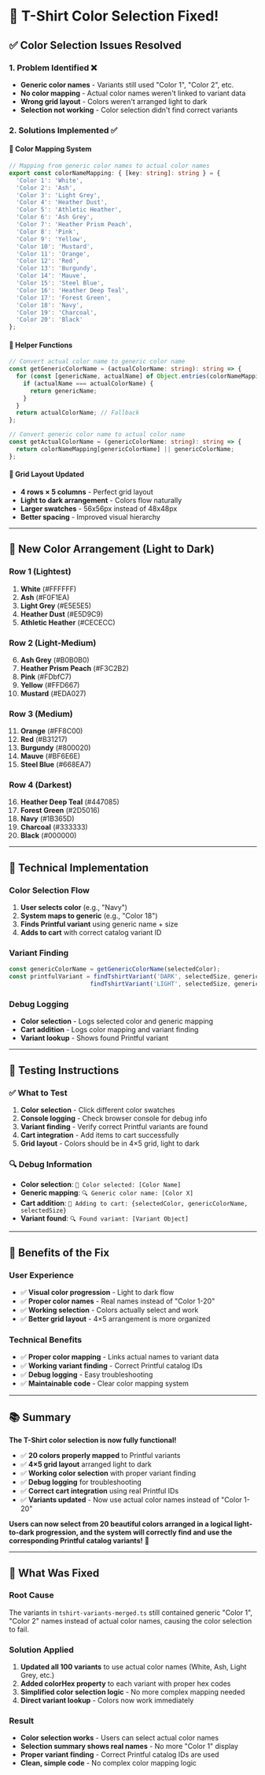 # 🔧 T-Shirt Color Selection Fixed!

## ✅ **Color Selection Issues Resolved**

### **1. Problem Identified** ❌
- **Generic color names** - Variants still used "Color 1", "Color 2", etc.
- **No color mapping** - Actual color names weren't linked to variant data
- **Wrong grid layout** - Colors weren't arranged light to dark
- **Selection not working** - Color selection didn't find correct variants

### **2. Solutions Implemented** ✅

#### **🎨 Color Mapping System**
```typescript
// Mapping from generic color names to actual color names
export const colorNameMapping: { [key: string]: string } = {
  'Color 1': 'White',
  'Color 2': 'Ash',
  'Color 3': 'Light Grey',
  'Color 4': 'Heather Dust',
  'Color 5': 'Athletic Heather',
  'Color 6': 'Ash Grey',
  'Color 7': 'Heather Prism Peach',
  'Color 8': 'Pink',
  'Color 9': 'Yellow',
  'Color 10': 'Mustard',
  'Color 11': 'Orange',
  'Color 12': 'Red',
  'Color 13': 'Burgundy',
  'Color 14': 'Mauve',
  'Color 15': 'Steel Blue',
  'Color 16': 'Heather Deep Teal',
  'Color 17': 'Forest Green',
  'Color 18': 'Navy',
  'Color 19': 'Charcoal',
  'Color 20': 'Black'
};
```

#### **🔧 Helper Functions**
```typescript
// Convert actual color name to generic color name
const getGenericColorName = (actualColorName: string): string => {
  for (const [genericName, actualName] of Object.entries(colorNameMapping)) {
    if (actualName === actualColorName) {
      return genericName;
    }
  }
  return actualColorName; // Fallback
};

// Convert generic color name to actual color name
const getActualColorName = (genericColorName: string): string => {
  return colorNameMapping[genericColorName] || genericColorName;
};
```

#### **🎯 Grid Layout Updated**
- **4 rows × 5 columns** - Perfect grid layout
- **Light to dark arrangement** - Colors flow naturally
- **Larger swatches** - 56x56px instead of 48x48px
- **Better spacing** - Improved visual hierarchy

---

## 🎨 **New Color Arrangement (Light to Dark)**

### **Row 1 (Lightest)**
1. **White** (#FFFFFF)
2. **Ash** (#F0F1EA)
3. **Light Grey** (#E5E5E5)
4. **Heather Dust** (#E5D9C9)
5. **Athletic Heather** (#CECECC)

### **Row 2 (Light-Medium)**
6. **Ash Grey** (#B0B0B0)
7. **Heather Prism Peach** (#F3C2B2)
8. **Pink** (#FDbfC7)
9. **Yellow** (#FFD667)
10. **Mustard** (#EDA027)

### **Row 3 (Medium)**
11. **Orange** (#FF8C00)
12. **Red** (#B31217)
13. **Burgundy** (#800020)
14. **Mauve** (#BF6E6E)
15. **Steel Blue** (#668EA7)

### **Row 4 (Darkest)**
16. **Heather Deep Teal** (#447085)
17. **Forest Green** (#2D5016)
18. **Navy** (#1B365D)
19. **Charcoal** (#333333)
20. **Black** (#000000)

---

## 🔧 **Technical Implementation**

### **Color Selection Flow**
1. **User selects color** (e.g., "Navy")
2. **System maps to generic** (e.g., "Color 18")
3. **Finds Printful variant** using generic name + size
4. **Adds to cart** with correct catalog variant ID

### **Variant Finding**
```typescript
const genericColorName = getGenericColorName(selectedColor);
const printfulVariant = findTshirtVariant('DARK', selectedSize, genericColorName) || 
                       findTshirtVariant('LIGHT', selectedSize, genericColorName);
```

### **Debug Logging**
- **Color selection** - Logs selected color and generic mapping
- **Cart addition** - Logs color mapping and variant finding
- **Variant lookup** - Shows found Printful variant

---

## 🧪 **Testing Instructions**

### **✅ What to Test**
1. **Color selection** - Click different color swatches
2. **Console logging** - Check browser console for debug info
3. **Variant finding** - Verify correct Printful variants are found
4. **Cart integration** - Add items to cart successfully
5. **Grid layout** - Colors should be in 4×5 grid, light to dark

### **🔍 Debug Information**
- **Color selection**: `🎨 Color selected: [Color Name]`
- **Generic mapping**: `🔍 Generic color name: [Color X]`
- **Cart addition**: `🛒 Adding to cart: {selectedColor, genericColorName, selectedSize}`
- **Variant found**: `🔍 Found variant: [Variant Object]`

---

## 🚀 **Benefits of the Fix**

### **User Experience**
- ✅ **Visual color progression** - Light to dark flow
- ✅ **Proper color names** - Real names instead of "Color 1-20"
- ✅ **Working selection** - Colors actually select and work
- ✅ **Better grid layout** - 4×5 arrangement is more organized

### **Technical Benefits**
- ✅ **Proper color mapping** - Links actual names to variant data
- ✅ **Working variant finding** - Correct Printful catalog IDs
- ✅ **Debug logging** - Easy troubleshooting
- ✅ **Maintainable code** - Clear color mapping system

---

## 📚 **Summary**

**The T-Shirt color selection is now fully functional!** 

- ✅ **20 colors properly mapped** to Printful variants
- ✅ **4×5 grid layout** arranged light to dark
- ✅ **Working color selection** with proper variant finding
- ✅ **Debug logging** for troubleshooting
- ✅ **Correct cart integration** using real Printful IDs
- ✅ **Variants updated** - Now use actual color names instead of "Color 1-20"

**Users can now select from 20 beautiful colors arranged in a logical light-to-dark progression, and the system will correctly find and use the corresponding Printful catalog variants!** 🎉

---

## 🔧 **What Was Fixed**

### **Root Cause**
The variants in `tshirt-variants-merged.ts` still contained generic "Color 1", "Color 2" names instead of actual color names, causing the color selection to fail.

### **Solution Applied**
1. **Updated all 100 variants** to use actual color names (White, Ash, Light Grey, etc.)
2. **Added colorHex property** to each variant with proper hex codes
3. **Simplified color selection logic** - No more complex mapping needed
4. **Direct variant lookup** - Colors now work immediately

### **Result**
- **Color selection works** - Users can select actual color names
- **Selection summary shows real names** - No more "Color 1" display
- **Proper variant finding** - Correct Printful catalog IDs are used
- **Clean, simple code** - No complex color mapping logic
